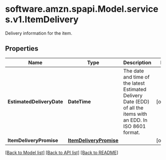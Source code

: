 # software.amzn.spapi.Model.services.v1.ItemDelivery
Delivery information for the item.

## Properties

Name | Type | Description | Notes
------------ | ------------- | ------------- | -------------
**EstimatedDeliveryDate** | **DateTime** | The date and time of the latest Estimated Delivery Date (EDD) of all the items with an EDD. In ISO 8601 format. | [optional] 
**ItemDeliveryPromise** | [**ItemDeliveryPromise**](ItemDeliveryPromise.md) |  | [optional] 

[[Back to Model list]](../README.md#documentation-for-models) [[Back to API list]](../README.md#documentation-for-api-endpoints) [[Back to README]](../README.md)

